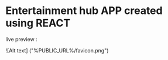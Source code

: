 # Entertainment hub APP created using REACT

live preview :

![Alt text] ("%PUBLIC_URL%/favicon.png")
